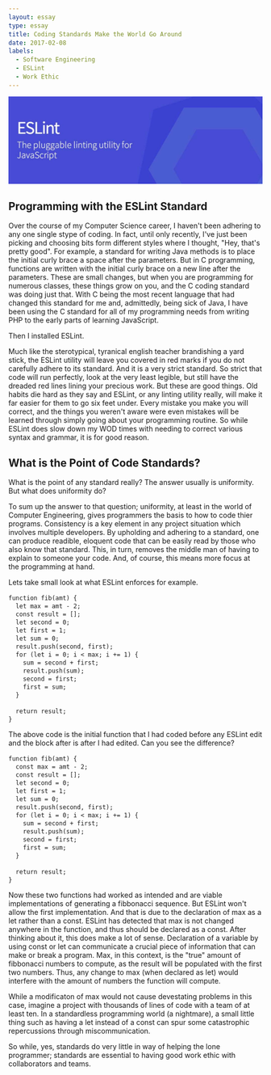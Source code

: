 ```yaml
---
layout: essay
type: essay
title: Coding Standards Make the World Go Around
date: 2017-02-08
labels:
  - Software Engineering 
  - ESLint
  - Work Ethic
---
```


<img  src="../images/eslint.jpg">

## Programming with the ESLint Standard ##

 Over the course of my Computer Science career, I haven't been adhering to any one single stype of coding. In fact, until only recently, I've just been picking and choosing bits form different styles where I thought, "Hey, that's pretty good". For example, a standard for writing Java methods is to place the initial curly brace a space after the parameters. But in C programming, functions are written with the initial curly brace on a new line after the parameters. These are small changes, but when you are programming for numerous classes, these things grow on you, and the C coding standard was doing just that. With C being the most recent language that had changed this standard for me and, admittedly, being sick of Java, I have been using the C standard for all of my programming needs from writing PHP to the early parts of learning JavaScript.

 Then I installed ESLint. 

 Much like the sterotypical, tyranical english teacher brandishing a yard stick, the ESLint utility will leave you covered in red marks if you do not carefully adhere to its standard. And it is a very strict standard. So strict that code will run perfectly, look at the very least legible, but still have the dreaded red lines lining your precious work. But these are good things. Old habits die hard as they say and ESLint, or any linting utility really, will make it far easier for them to go six feet under. Every mistake you make you will correct, and the things you weren't aware were even mistakes will be learned through simply going about your programming routine. So while ESLint does slow down my WOD times with needing to correct various syntax and grammar, it is for good reason. 



## What is the Point of Code Standards? ##

What is the point of any standard really? The answer usually is uniformity. But what does uniformity do? 

To sum up the answer to that question; uniformity, at least in the world of Computer Engineering, gives programmers the basis to how to code thier programs. Consistency is a key element in any project situation which involves multiple developers. By upholding and adhering to a standard, one can produce readible, eloquent code that can be easily read by those who also know that standard. This, in turn, removes the middle man of having to explain to someone your code. And, of course, this means more focus at the programming at hand.

 Lets take small look at what ESLint enforces for example.

```
function fib(amt) {
  let max = amt - 2;
  const result = [];
  let second = 0;
  let first = 1;
  let sum = 0;
  result.push(second, first);
  for (let i = 0; i < max; i += 1) {
    sum = second + first;
    result.push(sum);
    second = first;
    first = sum;
  }

  return result;
}

```
The above code is the initial function that I had coded before any ESLint edit and the block after is after I had edited. Can you see the difference? 

```
function fib(amt) {
  const max = amt - 2;
  const result = [];
  let second = 0;
  let first = 1;
  let sum = 0;
  result.push(second, first);
  for (let i = 0; i < max; i += 1) {
    sum = second + first;
    result.push(sum);
    second = first;
    first = sum;
  }

  return result;
}

```

Now these two functions had worked as intended and are viable implementations of generating a fibbonacci sequence. But ESLint won't allow the first implementation. And that is due to the declaration of max as a let rather than a const. ESLint has detected that max is not changed anywhere in the function, and thus should be declared as a const. After thinking about it, this does make a lot of sense. Declaration of a variable by using const or let can communicate a crucial piece of information that can make or break a program. Max, in this context, is the "true" amount of fibbonacci numbers to compute, as the result will be populated with the first two numbers. Thus, any change to max (when declared as let) would interfere with the amount of numbers the function will compute. 

While a modificaton of max would not cause devestating problems in this case, imagine a project with thousands of lines of code with a team of at least ten. In a standardless programming world (a nightmare), a small little thing such as having a let instead of a const can spur some catastrophic repercussions through miscommunication.

So while, yes, standards do very little in way of helping the lone programmer; standards are essential to having good work ethic with collaborators and teams.
